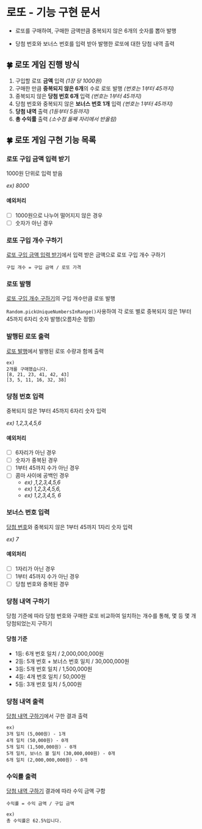 # 로또 - 기능 구현 문서

- 로또를 구매하여, 구매한 금액만큼 중복되지 않은 6개의 숫자를 뽑아 발행

- 당첨 번호와 보너스 번호를 입력 받아 발행한 로또에 대한 당첨 내역 출력

## 🍀 로또 게임 진행 방식

1. 구입할 로또 **금액** 입력 _(1장 당 1000원)_
2. 구매한 만큼 **중복되지 않은 6개**의 수로 로또 발행 _(번호는 1부터 45까지)_
3. 중복되지 않은 **당첨 번호 6개** 입력 _(번호는 1부터 45까지)_
4. 당첨 번호와 중복되지 않은 **보너스 번호 1개** 입력 _(번호는 1부터 45까지)_
5. **당첨 내역** 출력 _(1등부터 5등까지)_
6. **총 수익률** 출력 _(소수점 둘째 자리에서 반올림)_

## 🍀 로또 게임 구현 기능 목록

### 로또 구입 금액 입력 받기

1000원 단위로 입력 받음

_ex) 8000_

#### 예외처리

- [ ] 1000원으로 나누어 떨어지지 않은 경우
- [ ] 숫자가 아닌 경우

### 로또 구입 개수 구하기

[로또 구입 금액 입력 받기](로또-구입-금액-입력-받기)에서 입력 받은 금액으로 로또 구입 개수 구하기

`구입 개수 = 구입 금액 / 로또 가격`

### 로또 발행

[로또 구입 개수 구하기](로또-구입-개수-구하기)의 구입 개수만큼 로또 발행

`Random.pickUniqueNumbersInRange()`사용하여 각 로또 별로 중복되지 않은 1부터 45까지 6자리 숫자 발행(오름차순 정렬)

### 발행된 로또 출력

[로또 발행](로또-발행)에서 발행된 로또 수량과 함께 출력

```
ex)
2개를 구매했습니다.
[8, 21, 23, 41, 42, 43]
[3, 5, 11, 16, 32, 38]
```

### 당첨 번호 입력

중복되지 않은 1부터 45까지 6자리 숫자 입력

_ex) 1,2,3,4,5,6_

#### 예외처리

- [ ] 6자리가 아닌 경우
- [ ] 숫자가 중복된 경우
- [ ] 1부터 45까지 수가 아닌 경우
- [ ] 콤마 사이에 공백인 경우
  - _ex) ,1,2,3,4,5,6_
  - _ex) 1,2,3,4,5,6,_
  - _ex) 1,2,3,4,5, 6_

### 보너스 번호 입력

[당첨 번호](당첨-번호-입력)와 중복되지 않은 1부터 45까지 1자리 숫자 입력

_ex) 7_

#### 예외처리

- [ ] 1자리가 아닌 경우
- [ ] 1부터 45까지 수가 아닌 경우
- [ ] 당첨 번호와 중복된 경우

### 당첨 내역 구하기

당첨 기준에 따라 당첨 번호와 구매한 로또 비교하여 일치하는 개수를 통해, 몇 등 몇 개 당첨되었는지 구하기

#### 당첨 기준

- 1등: 6개 번호 일치 / 2,000,000,000원
- 2등: 5개 번호 + 보너스 번호 일치 / 30,000,000원
- 3등: 5개 번호 일치 / 1,500,000원
- 4등: 4개 번호 일치 / 50,000원
- 5등: 3개 번호 일치 / 5,000원

### 당첨 내역 출력

[당첨 내역 구하기](당첨-내역-구하기)에서 구한 결과 출력

```
ex)
3개 일치 (5,000원) - 1개
4개 일치 (50,000원) - 0개
5개 일치 (1,500,000원) - 0개
5개 일치, 보너스 볼 일치 (30,000,000원) - 0개
6개 일치 (2,000,000,000원) - 0개
```

### 수익률 출력

[당첨 내역 구하기](당첨-내역-구하기) 결과에 따라 수익 금액 구함

`수익률 = 수익 금액 / 구입 금액`

```
ex)
총 수익률은 62.5%입니다.
```
